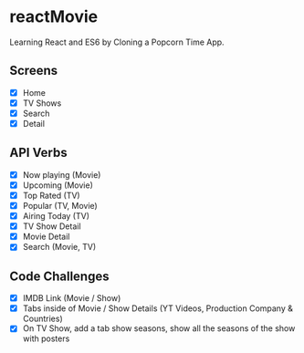 # reactMovie

Learning React and ES6 by Cloning a Popcorn Time App.

## Screens

- [x] Home
- [x] TV Shows
- [x] Search
- [x] Detail

## API Verbs

- [x] Now playing (Movie)
- [x] Upcoming (Movie)
- [x] Top Rated (TV)
- [x] Popular (TV, Movie)
- [x] Airing Today (TV)
- [x] TV Show Detail
- [x] Movie Detail
- [x] Search (Movie, TV)

## Code Challenges

- [x] IMDB Link (Movie / Show)
- [x] Tabs inside of Movie / Show Details (YT Videos, Production Company & Countries)
- [x] On TV Show, add a tab show seasons, show all the seasons of the show with posters